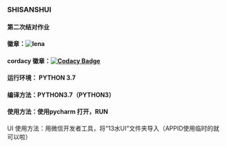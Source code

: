 ### SHISANSHUI 
#### 第二次结对作业
#### 徽章：![lena](https://img.shields.io/badge/python-v3.7-brightgreen)
#### cordacy 徽章：[![Codacy Badge](https://api.codacy.com/project/badge/Grade/c84332bdfa44487c8ca4a5587e5022dd)](https://www.codacy.com/manual/xzhcode/13Shui?utm_source=github.com&amp;utm_medium=referral&amp;utm_content=xzhcode/13Shui&amp;utm_campaign=Badge_Grade)
#### 运行环境： PYTHON 3.7
#### 编译方法：PYTHON3.7（PYTHON3）
#### 使用方法：使用pycharm 打开，RUN
UI 使用方法：用微信开发者工具，将“13水UI”文件夹导入（APPID使用临时的就可以啦）
